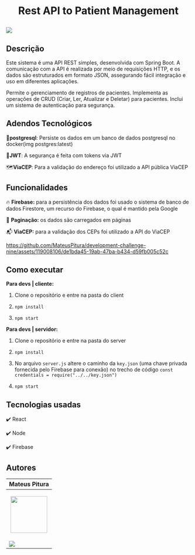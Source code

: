 <h1 align="center"> 
  <p>Rest API to Patient Management</p> 
</h1> 

<p> 
  <img src="https://img.shields.io/badge/Challenge%20Completed-8A2BE2">  
</p> 


## Descrição 

Este sistema é uma API REST simples, desenvolvida com Spring Boot. A comunicação com a API é realizada por meio de requisições HTTP, e os dados são estruturados em formato JSON, assegurando fácil integração e uso em diferentes aplicações.

Permite o gerenciamento de registros de pacientes.
Implementa as operações de CRUD (Criar, Ler, Atualizar e Deletar) para pacientes.
Inclui um sistema de autenticação para segurança.

## Adendos Tecnológicos 

🐘**postgresql**: Persiste os dados em um banco de dados postgresql no docker(img postgres:latest) 

🔐**JWT**: A segurança é feita com tokens via JWT

🗺️**ViaCEP**: Para a validação do endereço foi utilizado a API pública ViaCEP


## Funcionalidades 

:fire: **Firebase:** para a persistência dos dados foi usado o sistema de banco de dados Firestore, um recurso do Firebase, o qual é mantido pela Google 

:page_with_curl: **Paginação:** os dados são carregados em páginas

:mailbox_with_mail: **ViaCEP:** para a validação dos CEPs foi utilizado a API do ViaCEP 

https://github.com/MateusPitura/development-challenge-nine/assets/119008106/de1bda45-19ab-47ba-b434-d59fb005c52c

## Como executar 

**Para devs | cliente:** 

1. Clone o repositório e entre na pasta do client

2. `npm install` 

3. `npm start`

**Para devs | servidor:** 

1. Clone o repositório e entre na pasta do server

2. `npm install`

3. No arquivo `server.js` altere o caminho da `key.json` (uma chave privada fornecida pelo Firebase para conexão) no trecho de código `const credentials = require("../../key.json")`

4. `npm start`

## Tecnologias usadas 

:heavy_check_mark: React 

:heavy_check_mark: Node 
 
:heavy_check_mark: Firebase  

## Autores 

| Mateus Pitura | 
|------| 
| <p align="center"><img src="https://user-images.githubusercontent.com/119008106/227821967-fac62c31-0d62-485b-829e-ef56c033e21a.jpeg" width="100" height="100"></p> | 
| <a href="https://www.linkedin.com/in/mateuspitura/"><img src="https://img.shields.io/badge/LinkedIn-0077B5?style=for-the-badge&logo=linkedin&logoColor=white"> |
